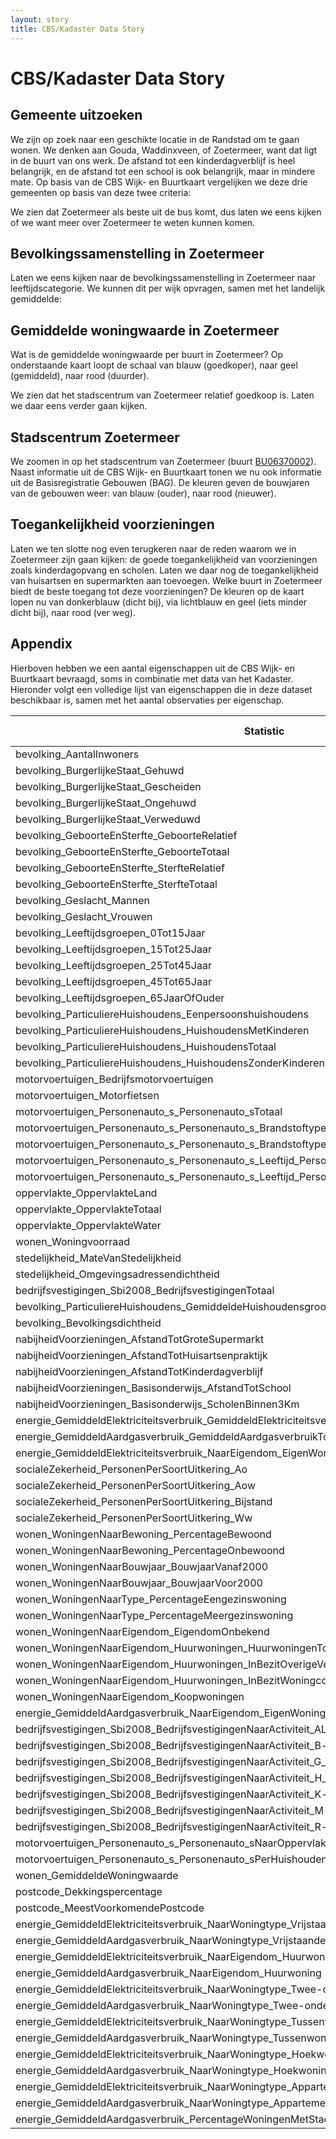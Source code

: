 ```yaml
---
layout: story
title: CBS/Kadaster Data Story
---
```


<h1>CBS/Kadaster Data Story</h1>

<h2>Gemeente uitzoeken</h2>

We zijn op zoek naar een geschikte locatie in de Randstad om te gaan wonen. We denken aan Gouda, Waddinxveen, of Zoetermeer, want dat ligt in de buurt van ons werk. De afstand tot een kinderdagverblijf is heel belangrijk, en de afstand tot een school is ook belangrijk, maar in mindere mate. Op basis van de CBS Wijk- en Buurtkaart vergelijken we deze drie gemeenten op basis van deze twee criteria:

<query data-show-query="advanced" data-config-ref="https://data.pldn.nl/cbs/-/queries/kadaster-cbs-1">
</query>

We zien dat Zoetermeer als beste uit de bus komt, dus laten we eens
kijken of we want meer over Zoetermeer te weten kunnen komen.

<h2>Bevolkingssamenstelling in Zoetermeer</h2>

Laten we eens kijken naar de bevolkingssamenstelling in Zoetermeer
naar leeftijdscategorie. We kunnen dit per wijk opvragen, samen met
het landelijk gemiddelde:

<query data-show-query="advanced" data-config-ref="https://data.pldn.nl/cbs/-/queries/kadaster-cbs-2">
</query>

<h2>Gemiddelde woningwaarde in Zoetermeer</h2>

Wat is de gemiddelde woningwaarde per buurt in Zoetermeer? Op
onderstaande kaart loopt de schaal van blauw (goedkoper), naar geel
(gemiddeld), naar rood (duurder).

<query data-show-query="advanced" data-config-ref="https://data.pldn.nl/cbs/-/queries/kadaster-cbs-3">
</query>

We zien dat het stadscentrum van Zoetermeer relatief goedkoop is.
Laten we daar eens verder gaan kijken.

<h2>Stadscentrum Zoetermeer</h2>

We zoomen in op het stadscentrum van Zoetermeer (buurt <a
href="http://betalinkeddata.cbs.nl/regios/2016/id/buurt/BU06370002">BU06370002</a>).
Naast informatie uit de CBS Wijk- en Buurtkaart tonen we nu ook
informatie uit de Basisregistratie Gebouwen (BAG). De kleuren geven
de bouwjaren van de gebouwen weer: van blauw (ouder), naar rood
(nieuwer).

<query data-show-query="advanced" data-config-ref="https://data.labs.kadaster.nl/kadaster/-/queries/kadaster-cbs-4">
</query>

<h2>Toegankelijkheid voorzieningen</h2>

Laten we ten slotte nog even terugkeren naar de reden waarom we in
Zoetermeer zijn gaan kijken: de goede toegankelijkheid van
voorzieningen zoals kinderdagopvang en scholen. Laten we daar nog de
toegankelijkheid van huisartsen en supermarkten aan toevoegen. Welke
buurt in Zoetermeer biedt de beste toegang tot deze voorzieningen? De
kleuren op de kaart lopen nu van donkerblauw (dicht bij), via
lichtblauw en geel (iets minder dicht bij), naar rood (ver weg).

<query data-show-query="advanced" data-config-ref="https://data.labs.kadaster.nl/kadaster/-/queries/kadaster-cbs-5">
</query>

<h2>Appendix</h2>

Hierboven hebben we een aantal eigenschappen uit de CBS Wijk- en
Buurtkaart bevraagd, soms in combinatie met data van het Kadaster.
Hieronder volgt een volledige lijst van eigenschappen die in deze
dataset beschikbaar is, samen met het aantal observaties per
eigenschap.

<table class="table">
  <thead>
    <tr><th>Statistic</th><th>№ observations</th></tr>
  </thead>
  <tbody>
    <tr><td>bevolking_AantalInwoners</td><td>16194</td></tr>
    <tr><td>bevolking_BurgerlijkeStaat_Gehuwd</td><td>16194</td></tr>
    <tr><td>bevolking_BurgerlijkeStaat_Gescheiden</td><td>16194</td></tr>
    <tr><td>bevolking_BurgerlijkeStaat_Ongehuwd</td><td>16194</td></tr>
    <tr><td>bevolking_BurgerlijkeStaat_Verweduwd</td><td>16194</td></tr>
    <tr><td>bevolking_GeboorteEnSterfte_GeboorteRelatief</td><td>16194</td></tr>
    <tr><td>bevolking_GeboorteEnSterfte_GeboorteTotaal</td><td>16194</td></tr>
    <tr><td>bevolking_GeboorteEnSterfte_SterfteRelatief</td><td>16194</td></tr>
    <tr><td>bevolking_GeboorteEnSterfte_SterfteTotaal</td><td>16194</td></tr>
    <tr><td>bevolking_Geslacht_Mannen</td><td>16194</td></tr>
    <tr><td>bevolking_Geslacht_Vrouwen</td><td>16194</td></tr>
    <tr><td>bevolking_Leeftijdsgroepen_0Tot15Jaar</td><td>16194</td></tr>
    <tr><td>bevolking_Leeftijdsgroepen_15Tot25Jaar</td><td>16194</td></tr>
    <tr><td>bevolking_Leeftijdsgroepen_25Tot45Jaar</td><td>16194</td></tr>
    <tr><td>bevolking_Leeftijdsgroepen_45Tot65Jaar</td><td>16194</td></tr>
    <tr><td>bevolking_Leeftijdsgroepen_65JaarOfOuder</td><td>16194</td></tr>
    <tr><td>bevolking_ParticuliereHuishoudens_Eenpersoonshuishoudens</td><td>16194</td></tr>
    <tr><td>bevolking_ParticuliereHuishoudens_HuishoudensMetKinderen</td><td>16194</td></tr>
    <tr><td>bevolking_ParticuliereHuishoudens_HuishoudensTotaal</td><td>16194</td></tr>
    <tr><td>bevolking_ParticuliereHuishoudens_HuishoudensZonderKinderen</td><td>16194</td></tr>
    <tr><td>motorvoertuigen_Bedrijfsmotorvoertuigen</td><td>16194</td></tr>
    <tr><td>motorvoertuigen_Motorfietsen</td><td>16194</td></tr>
    <tr><td>motorvoertuigen_Personenauto_s_Personenauto_sTotaal</td><td>16194</td></tr>
    <tr><td>motorvoertuigen_Personenauto_s_Personenauto_s_Brandstoftype_Personenauto_s_BrandstofBenzine</td><td>16194</td></tr>
    <tr><td>motorvoertuigen_Personenauto_s_Personenauto_s_Brandstoftype_Personenauto_s_OverigeBrandstof</td><td>16194</td></tr>
    <tr><td>motorvoertuigen_Personenauto_s_Personenauto_s_Leeftijd_Personenauto_s_6JaarEnOuder</td><td>16194</td></tr>
    <tr><td>motorvoertuigen_Personenauto_s_Personenauto_s_Leeftijd_Personenauto_s_JongerDan6Jaar</td><td>16194</td></tr>
    <tr><td>oppervlakte_OppervlakteLand</td><td>16194</td></tr>
    <tr><td>oppervlakte_OppervlakteTotaal</td><td>16194</td></tr>
    <tr><td>oppervlakte_OppervlakteWater</td><td>16194</td></tr>
    <tr><td>wonen_Woningvoorraad</td><td>16194</td></tr>
    <tr><td>stedelijkheid_MateVanStedelijkheid</td><td>16134</td></tr>
    <tr><td>stedelijkheid_Omgevingsadressendichtheid</td><td>16134</td></tr>
    <tr><td>bedrijfsvestigingen_Sbi2008_BedrijfsvestigingenTotaal</td><td>15998</td></tr>
    <tr><td>bevolking_ParticuliereHuishoudens_GemiddeldeHuishoudensgrootte</td><td>15882</td></tr>
    <tr><td>bevolking_Bevolkingsdichtheid</td><td>15596</td></tr>
    <tr><td>nabijheidVoorzieningen_AfstandTotGroteSupermarkt</td><td>15520</td></tr>
    <tr><td>nabijheidVoorzieningen_AfstandTotHuisartsenpraktijk</td><td>15520</td></tr>
    <tr><td>nabijheidVoorzieningen_AfstandTotKinderdagverblijf</td><td>15520</td></tr>
    <tr><td>nabijheidVoorzieningen_Basisonderwijs_AfstandTotSchool</td><td>15520</td></tr>
    <tr><td>nabijheidVoorzieningen_Basisonderwijs_ScholenBinnen3Km</td><td>15520</td></tr>
    <tr><td>energie_GemiddeldElektriciteitsverbruik_GemiddeldElektriciteitsverbruikTotaal</td><td>15033</td></tr>
    <tr><td>energie_GemiddeldAardgasverbruik_GemiddeldAardgasverbruikTotaal</td><td>14847</td></tr>
    <tr><td>energie_GemiddeldElektriciteitsverbruik_NaarEigendom_EigenWoning</td><td>14814</td></tr>
    <tr><td>socialeZekerheid_PersonenPerSoortUitkering_Ao</td><td>14814</td></tr>
    <tr><td>socialeZekerheid_PersonenPerSoortUitkering_Aow</td><td>14814</td></tr>
    <tr><td>socialeZekerheid_PersonenPerSoortUitkering_Bijstand</td><td>14814</td></tr>
    <tr><td>socialeZekerheid_PersonenPerSoortUitkering_Ww</td><td>14814</td></tr>
    <tr><td>wonen_WoningenNaarBewoning_PercentageBewoond</td><td>14746</td></tr>
    <tr><td>wonen_WoningenNaarBewoning_PercentageOnbewoond</td><td>14746</td></tr>
    <tr><td>wonen_WoningenNaarBouwjaar_BouwjaarVanaf2000</td><td>14746</td></tr>
    <tr><td>wonen_WoningenNaarBouwjaar_BouwjaarVoor2000</td><td>14746</td></tr>
    <tr><td>wonen_WoningenNaarType_PercentageEengezinswoning</td><td>14746</td></tr>
    <tr><td>wonen_WoningenNaarType_PercentageMeergezinswoning</td><td>14746</td></tr>
    <tr><td>wonen_WoningenNaarEigendom_EigendomOnbekend</td><td>14721</td></tr>
    <tr><td>wonen_WoningenNaarEigendom_Huurwoningen_HuurwoningenTotaal</td><td>14721</td></tr>
    <tr><td>wonen_WoningenNaarEigendom_Huurwoningen_InBezitOverigeVerhuurders</td><td>14721</td></tr>
    <tr><td>wonen_WoningenNaarEigendom_Huurwoningen_InBezitWoningcorporatie</td><td>14721</td></tr>
    <tr><td>wonen_WoningenNaarEigendom_Koopwoningen</td><td>14721</td></tr>
    <tr><td>energie_GemiddeldAardgasverbruik_NaarEigendom_EigenWoning</td><td>14624</td></tr>
    <tr><td>bedrijfsvestigingen_Sbi2008_BedrijfsvestigingenNaarActiviteit_ALandbouw_BosbouwEnVisserij</td><td>13896</td></tr>
    <tr><td>bedrijfsvestigingen_Sbi2008_BedrijfsvestigingenNaarActiviteit_B-fNijverheidEnEnergie</td><td>13896</td></tr>
    <tr><td>bedrijfsvestigingen_Sbi2008_BedrijfsvestigingenNaarActiviteit_G_p_IHandelEnHoreca</td><td>13896</td></tr>
    <tr><td>bedrijfsvestigingen_Sbi2008_BedrijfsvestigingenNaarActiviteit_H_p_JVervoer_InformatieEnCommunicatie</td><td>13896</td></tr>
    <tr><td>bedrijfsvestigingen_Sbi2008_BedrijfsvestigingenNaarActiviteit_K-lFinancieleDiensten_OnroerendGoed</td><td>13896</td></tr>
    <tr><td>bedrijfsvestigingen_Sbi2008_BedrijfsvestigingenNaarActiviteit_M-nZakelijkeDienstverlening</td><td>13896</td></tr>
    <tr><td>bedrijfsvestigingen_Sbi2008_BedrijfsvestigingenNaarActiviteit_R-uCultuur_Recreatie_OverigeDiensten</td><td>13896</td></tr>
    <tr><td>motorvoertuigen_Personenauto_s_Personenauto_sNaarOppervlakte</td><td>13268</td></tr>
    <tr><td>motorvoertuigen_Personenauto_s_Personenauto_sPerHuishouden</td><td>13268</td></tr>
    <tr><td>wonen_GemiddeldeWoningwaarde</td><td>13018</td></tr>
    <tr><td>postcode_Dekkingspercentage</td><td>12766</td></tr>
    <tr><td>postcode_MeestVoorkomendePostcode</td><td>12766</td></tr>
    <tr><td>energie_GemiddeldElektriciteitsverbruik_NaarWoningtype_VrijstaandeWoning</td><td>12694</td></tr>
    <tr><td>energie_GemiddeldAardgasverbruik_NaarWoningtype_VrijstaandeWoning</td><td>12595</td></tr>
    <tr><td>energie_GemiddeldElektriciteitsverbruik_NaarEigendom_Huurwoning</td><td>12439</td></tr>
    <tr><td>energie_GemiddeldAardgasverbruik_NaarEigendom_Huurwoning</td><td>12223</td></tr>
    <tr><td>energie_GemiddeldElektriciteitsverbruik_NaarWoningtype_Twee-onder-een-kap-woning</td><td>11159</td></tr>
    <tr><td>energie_GemiddeldAardgasverbruik_NaarWoningtype_Twee-onder-een-kap-woning</td><td>11027</td></tr>
    <tr><td>energie_GemiddeldElektriciteitsverbruik_NaarWoningtype_Tussenwoning</td><td>10524</td></tr>
    <tr><td>energie_GemiddeldAardgasverbruik_NaarWoningtype_Tussenwoning</td><td>10334</td></tr>
    <tr><td>energie_GemiddeldElektriciteitsverbruik_NaarWoningtype_Hoekwoning</td><td>10270</td></tr>
    <tr><td>energie_GemiddeldAardgasverbruik_NaarWoningtype_Hoekwoning</td><td>10094</td></tr>
    <tr><td>energie_GemiddeldElektriciteitsverbruik_NaarWoningtype_Appartement</td><td>9099</td></tr>
    <tr><td>energie_GemiddeldAardgasverbruik_NaarWoningtype_Appartement</td><td>8908</td></tr>
    <tr><td>energie_GemiddeldAardgasverbruik_PercentageWoningenMetStadsverwarming</td><td>866</td></tr>
  </tbody>
</table>
